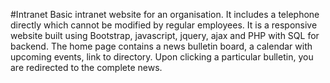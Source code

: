 #Intranet
Basic intranet website for an organisation. It includes a telephone directly which cannot be modified by regular employees. 
It is a responsive website built using Bootstrap, javascript, jquery, ajax and PHP with SQL for backend. 
The home page contains a news bulletin board, a calendar with upcoming events, link to directory. 
Upon clicking a particular bulletin, you are redirected to the complete news.
